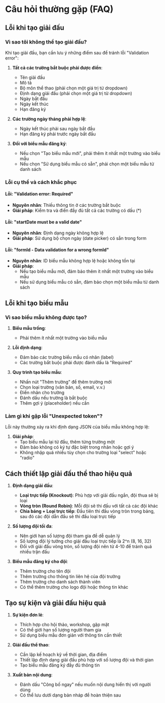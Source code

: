# Câu hỏi thường gặp (FAQ)

## Lỗi khi tạo giải đấu

### Vì sao tôi không thể tạo giải đấu?

Khi tạo giải đấu, bạn cần lưu ý những điểm sau để tránh lỗi "Validation error":

1. **Tất cả các trường bắt buộc phải được điền**:
   - Tên giải đấu
   - Mô tả
   - Bộ môn thể thao (phải chọn một giá trị từ dropdown)
   - Định dạng giải đấu (phải chọn một giá trị từ dropdown)
   - Ngày bắt đầu
   - Ngày kết thúc
   - Hạn đăng ký

2. **Các trường ngày tháng phải hợp lệ**:
   - Ngày kết thúc phải sau ngày bắt đầu
   - Hạn đăng ký phải trước ngày bắt đầu

3. **Đối với biểu mẫu đăng ký**:
   - Nếu chọn "Tạo biểu mẫu mới", phải thêm ít nhất một trường vào biểu mẫu
   - Nếu chọn "Sử dụng biểu mẫu có sẵn", phải chọn một biểu mẫu từ danh sách

### Lỗi cụ thể và cách khắc phục

#### Lỗi: "Validation error: Required"
- **Nguyên nhân**: Thiếu thông tin ở các trường bắt buộc
- **Giải pháp**: Kiểm tra và điền đầy đủ tất cả các trường có dấu (*)

#### Lỗi: "startDate must be a valid date"
- **Nguyên nhân**: Định dạng ngày không hợp lệ
- **Giải pháp**: Sử dụng bộ chọn ngày (date picker) có sẵn trong form

#### Lỗi: "formId - Data validation for a wrong formId"
- **Nguyên nhân**: ID biểu mẫu không hợp lệ hoặc không tồn tại
- **Giải pháp**: 
  - Nếu tạo biểu mẫu mới, đảm bảo thêm ít nhất một trường vào biểu mẫu
  - Nếu sử dụng biểu mẫu có sẵn, đảm bảo chọn một biểu mẫu từ danh sách

## Lỗi khi tạo biểu mẫu

### Vì sao biểu mẫu không được tạo?

1. **Biểu mẫu trống**:
   - Phải thêm ít nhất một trường vào biểu mẫu

2. **Lỗi định dạng**:
   - Đảm bảo các trường biểu mẫu có nhãn (label)
   - Các trường bắt buộc phải được đánh dấu là "Required"

3. **Quy trình tạo biểu mẫu**:
   - Nhấn nút "Thêm trường" để thêm trường mới
   - Chọn loại trường (văn bản, số, email, v.v.)
   - Điền nhãn cho trường
   - Đánh dấu nếu trường là bắt buộc
   - Thêm gợi ý (placeholder) nếu cần

### Làm gì khi gặp lỗi "Unexpected token"?

Lỗi này thường xảy ra khi định dạng JSON của biểu mẫu không hợp lệ:

1. **Giải pháp**:
   - Tạo biểu mẫu lại từ đầu, thêm từng trường một
   - Đảm bảo không có ký tự đặc biệt trong nhãn hoặc gợi ý
   - Không nhập quá nhiều tùy chọn cho trường loại "select" hoặc "radio"

## Cách thiết lập giải đấu thể thao hiệu quả

1. **Định dạng giải đấu**:
   - **Loại trực tiếp (Knockout)**: Phù hợp với giải đấu ngắn, đội thua sẽ bị loại
   - **Vòng tròn (Round Robin)**: Mỗi đội sẽ thi đấu với tất cả các đội khác
   - **Chia bảng + Loại trực tiếp**: Đầu tiên thi đấu vòng tròn trong bảng, sau đó các đội dẫn đầu sẽ thi đấu loại trực tiếp

2. **Số lượng đội tối đa**:
   - Nên giới hạn số lượng đội tham gia để dễ quản lý
   - Số lượng đội lý tưởng cho giải đấu loại trực tiếp là 2^n (8, 16, 32)
   - Đối với giải đấu vòng tròn, số lượng đội nên từ 4-10 để tránh quá nhiều trận đấu

3. **Biểu mẫu đăng ký cho đội**:
   - Thêm trường cho tên đội
   - Thêm trường cho thông tin liên hệ của đội trưởng
   - Thêm trường cho danh sách thành viên
   - Có thể thêm trường cho logo đội hoặc thông tin khác

## Tạo sự kiện và giải đấu hiệu quả

1. **Sự kiện đơn lẻ**:
   - Thích hợp cho hội thảo, workshop, gặp mặt
   - Có thể giới hạn số lượng người tham gia
   - Sử dụng biểu mẫu đơn giản với thông tin cần thiết

2. **Giải đấu thể thao**:
   - Cần lập kế hoạch kỹ về thời gian, địa điểm
   - Thiết lập định dạng giải đấu phù hợp với số lượng đội và thời gian
   - Tạo biểu mẫu đăng ký đầy đủ thông tin

3. **Xuất bản nội dung**:
   - Đánh dấu "Công bố ngay" nếu muốn nội dung hiển thị với người dùng
   - Có thể lưu dưới dạng bản nháp để hoàn thiện sau